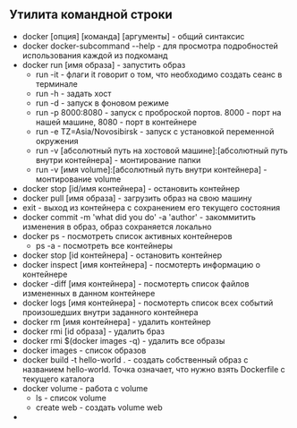 ## Утилита командной строки

- docker [опция] [команда] [аргументы] - общий синтаксис
- docker docker-subcommand --help - для просмотра подробностей использования каждой из подкоманд
- docker run [имя образа] - запустить образ
  - run -it - флаги it говорит о том, что необходимо создать сеанс в терминале
  - run -h - задать хост
  - run -d - запуск в фоновом режиме
  - run -p 8000:8080 - запуск с проброской портов. 8000 - порт на нашей машине, 8080 - порт в контейнере
  - run -e TZ=Asia/Novosibirsk - запуск с установкой переменной окружения
  - run -v [абсолютный путь на хостовой машине]:[абсолютный путь внутри контейнера] - монтирование папки
  - run -v [имя volume]:[абсолютный путь внутри контейнера] - монтирование volume
- docker stop [id/имя контейнера] - остановить контейнер
- docker pull [имя образа] - загрузить образ на свою машину
- exit - выход из контейнера с сохранением его текущего состояния
- docker commit -m 'what did you do' -a 'author' - закоммитить изменения в образ, образ сохраняется локально
- docker ps - посмотреть список активных контейнеров
  - ps -a - посмотреть все контейнеры
- docker stop [id контейнера] - остановить контейнер
- docker inspect [имя контейнера] - посмотерть информацию о контейнере
- docker -diff [имя контейнера] - посмотерть список файлов измененных в данном контейнере
- docker logs [имя контейнера] - посмотерть список всех событий произошедших внутри заданного контейнера
- docker rm [имя контейнера] - удалить контейнер
- docker rmi [id образа] - удалить браз
- docker rmi $(docker images -q) - удалить все образы
- docker images - список образов
- docker build -t hello-world . - создать собственный образ с названием hello-world. Точка означает, что нужно взять 
  Dockerfile с текущего каталога
- docker volume - работа с volume
  - ls - список volume
  - create web - создать volume web 
- 
